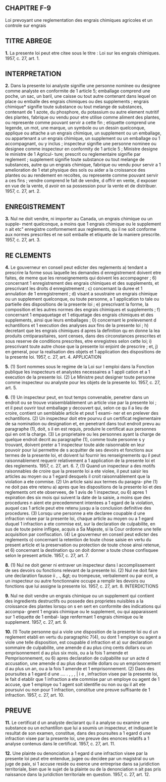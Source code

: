 
## CHAPITRE F-9
Loi prevoyant une reglementation des engrais
chimiques agricoles et un controle sur
engrais

## TITRE ABREGE

**1.** La presente loi peut etre citee sous le
titre : Loi sur les engrais chimiques. 1957, c. 27,
art. 1.

## INTERPRETATION

**2.** Dans la presente loi
analyste signifie une personne nominee ou
designee comme analyste en conformite de
1 article 5;
emballage comprend une poche, un sac, un
baril, une caisse ou tout autre contenant
dans lequel on place ou emballe des engrais
chimiques ou des supplements ;
engrais chimique* signifie toute substance
ou tout melange de substances, contenant
de 1 azote, du phosphore, du potassium ou
autre element nutritif des plantes, fabrique
ou vendu pour etre utilise comme aliment
des plantes, ou represente comme pouvant
servir a cette fin ;
etiquette comprend une legende, un mot,
une marque, un symbole ou un dessin
quelconque, applique ou attache a un
engrais chimique, un supplement ou un
emballage, ou appartenant a un engrais
chimique, un supplement ou un emballage
ou 1 accompagnant, ou y inclus ;
inspecteur signifie une personne nominee
ou designee comme inspecteur en conformity
de 1 article 5 ;
Ministre designe le ministre de 1 Agricul-
ture;
prescrit ou reglementaire signifie
par reglement ;
supplement signifie toute substance ou tout
melange de substances, autre qu un engrais
chimique, fabrique ou vendu pour servir a
1 amelioration de 1 etat physique des sols
ou aider a la croissance des plantes ou au
rendement en recoltes, ou represente comme
pouvant servir a ces fins ;
vendre comprend le fait de vendre, d offrir
en vente, d exposer en vue de la vente,
d avoir en sa possession pour la vente et de
distribuer. 1957, c. 27, art. 2.

## ENREGISTREMENT

**3.** Nul ne doit vendre, ni importer au
Canada, un engrais chimique ou un supple-
ment quelconque, a moins que 1 engrais
chimique ou le supplement n ait etc" enregistre
conformement aux reglements, qu il ne soit
conforme aux normes prescrites et ne soit
emballe et etiquete de la maniere prescrite.
1957, c. 27, art. 3.

## RE CLEMENTS

**4.** Le gouverneur en conseil peut edicter
des reglements
a) tendant a prescrire la forme sous laquelle
les demandes d enregistrement doivent etre
faites, de meme que les renseignements qui
doivent les accompagner ;
6) concernant 1 enregistrement des engrais
chimiques et des supplements, et prescrivant
les droits d enregistrement ;
c) concernant la duree et 1 annulation de
1 enregistrement ;
d) visant a soustraire un engrais chimique
ou un supplement quelconque, ou toute
personne, a 1 application to tale ou partielle
des dispositions de la presente loi ;
e) prescrivant la forme, la composition et
les autres normes des engrais chimiques et
supplements ;
f) concernant 1 empaquetage et 1 etiquetage
des engrais chimiques et des supplements,
ainsi que leurs emballages ;
0) concernant le prelevement d echantillons
et 1 execution des analyses aux fins de la
presente loi ;
h) decretant que les engrais chimiques
d apres la definition qu en donne la
lea produits cmtiparasitaires, sont censes, dans
des circonstances prescrites et sous reserve
de conditions prescrites, etre enregistres
selon cette loi;
i) prescrivant toute autre chose que la
presente loi enjoint de prescrire ; et,
j) en general, pour la realisation des objets
et 1 application des dispositions de la
presente loi. 1957, c. 27, art. 4.
APPLICATION

**5.** (1) Sont nommes sous le regime de la
Loi sur I emploi dans la Fonction publique les
inspecteurs et analystes necessaires a 1 appli
cation et a 1 execution de la presente loi.
(2) Le Ministre peut designer toute personne
comme inspecteur ou analyste pour les objets
de la presente loi. 1957, c. 27, art. 5.

**6.** (1) Un inspecteur peut, en tout temps
convenable, penetrer dans un endroit ou se
trouve vraisemblablement un article vise par
la presente loi ; et il peut ouvrir tout emballage
y decouvert qui, selon ce qu il a lieu de croire,
contient un semblable article et peut 1 exami-
ner et en prelever des echantillons.
(2) Un inspecteur doit etre pourvu d un
certificat reglementaire de sa nomination ou
designation et, en penetrant dans tout endroit
prevu au paragraphe (1), doit, s il en est
requis, produire le certificat aux personnes
qui en ont la charge.
(3) Le proprietaire ou les personnes ayant
la charge de quelque endroit decrit au
paragraphe (1), comme toute personne s y
trouvant, doivent preter a 1 inspecteur toute
aide raisonnable en leur pouvoir pour lui
permettre de s acquitter de ses devoirs et
fonctions aux termes de la presente loi, et
doivent lui fournir les renseignements qu il
peut raisonnablement requerir relativement a
1 application de la presente loi et des
reglements. 1957, c. 27, art. 6.
7, (1) Quand un inspecteur a des motifs
raisonnables de croire que la presente loi a
ete violee, il peut saisir les articles au moyen
ou a 1 egard desquels il croit raisonnablement
que la violation a ete commise.
(2) Un article saisi aux termes du paragra-
phe (1) ne doit pas etre retenu
a) apres que les dispositions de la presente
loi et des reglements ont ete observees, de
1 avis de 1 inspecteur, ou
6) apres 1 expiration des six mois qui suivent
la date de la saisie,
a moins que des procedures n aient ete
precedemment intentees a 1 egard de la
violation, auquel cas 1 article peut etre retenu
jusqu a la conclusion definitive des procedures.
(3) Lorsqu une personne a ete declaree
coupable d une infraction visee par la presente
loi, chaque article au moyen ou a 1 egard
duquel 1 infraction a ete commise est, sur la
declaration de culpabilite, en sus de toute
peine infligee, acquis a Sa Majeste, si la Cour
ordonne une telle acquisition par confiscation.
(4) Le gouverneur en conseil peut edicter
des reglements
o) concernant la retention de toute chose
saisie en vertu du present article et la
preservation ou protection de toute chose
ainsi retenue, et
6) concernant la destination qu on doit
donner a toute chose confisquee selon le
present article. 1957, c. 27, art. 7.

**8.** (1) Nul ne doit gener ni entraver un
inspecteur dans l accomplissement de ses
devoirs ou fonctions relevant de la presente
loi.
(2) Nul ne doit faire une declaration fausse
ii , ., &amp;gt;
ou trompeuse, verbalement ou par ecnt, a un
inspecteur ou autre fonctionnaire occupe a
remplir les devoirs ou fonctions que lui assigne
la presente loi. 1957, c. 27, art. 8.
INTERDICTIONS

**9.** Nul ne doit vendre un engrais chimique
ou un supplement qui contient des ingredients
destructifs ou possede des proprietes nuisibles
a la croissance des plantes lorsqu on s en sert
en conformite des indications qui accompa-
gnent 1 engrais chimique ou le supplement,
ou qui apparaissent sur 1 etiquette de 1 embal-
lage renfermant 1 engrais chimique ou le
supplement. 1957, c. 27, art. 9.

**10.** (1) Toute personne qui a viole une
disposition de la presente loi ou d un
reglement etabli en vertu du paragraphic 7(4),
ou dont 1 employe ou agent a viole une telle
disposition, est coupable d infraction et
a) sur declaration sommaire de culpabilite,
une amende d au plus cinq cents dollars ou
un emprisonnement d au plus six mois, ou
a la fois 1 amende et Pemprisonnement, ou
6) apres declaration de culpabilite sur un
acte d accusation, une amende d au plus
deux mille dollars ou un emprisonnement
d au plus un an, ou a la fois 1 amende et
1 emprisonnement.
(2) Dans des poursuites a 1 egard d une
.... . , , , | i e ,
infraction visee par la presente loi, le fait
d etablir que 1 infraction a ete commise par
un employe ou agent de 1 accuse, que
1 employe ou 1 agent soit identifie ou non ou
qu il ait ete poursuivi ou non pour 1 infraction,
constitue une preuve suffisante de 1 infraction.
1957, c. 27, art. 10.

## PREUVE

**11.** Le certificat d un analyste declarant
qu il a analyse ou examine une substance ou
un echantillon que lui a soumis un inspecteur,
et indiquant le resultat de son examen,
constitue, dans des poursuites a 1 egard d une
infraction visee par la presente loi, une preuve
des enonces relatifs a 1 analyse contenus dans
le certificat. 1957, c. 27, art. 11.

**12.** Une plainte ou denonciation a 1 egard
d une infraction visee par la presente loi peut
etre entendue, jugee ou decidee par un
magistral ou un juge de paix, si 1 accuse reside
ou exerce une entreprise dans sa juridiction
territoriale, bien que le sujet de la plainte ou
de la denonciation n ait pas pris naissance
dans la juridiction territoriale en question.
1957, c. 27, art. 12.

